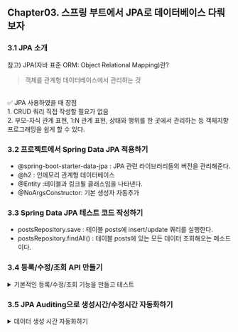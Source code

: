 ## Chapter03. 스프링 부트에서 JPA로 데이터베이스 다뤄보자


### 3.1 JPA 소개
참고) JPA(자바 표준 ORM: Object Relational Mapping)란? <br>
>객체를 관계형 데이터베이스에서 관리하는 것
<br>
✅ JPA 사용하였을 때 장점<br>
1. CRUD 쿼리 직접 작성할 필요가 없음<br>
2. 부모-자식 관계 표현, 1:N 관계 표현, 상태와 행위를 한 곳에서 관리하는 등 객체지향 프로그래밍을 쉽게 할 수 있다.<br>

### 3.2 프로젝트에서 Spring Data JPA 적용하기<br>
- @spring-boot-starter-data-jpa : JPA 관련 라이브러리들의 버전을 관리해준다.
- @h2 : 인메모리 관계형 데이터베이스
- @Entity :테이블과 링크될 클래스임을 나타낸다.
- @NoArgsConstructor: 기본 생성자 자동추가<br>

### 3.3 Spring Data JPA 테스트 코드 작성하기<br>
- postsRepository.save : 테이블 posts에 insert/update 쿼리를 실행한다.
- postsRepository.findAll() : 테이블 posts에 있는 모든 데이터 조회해오는 메소드이다.<br>


### 3.4 등록/수정/조회 API 만들기<br>
<details>
<summary>기본적인 등록/수정/조회 기능을 만들고 테스트</summary>
<div markdown="1">
  <img width="1160" alt="스크린샷 2022-09-21 오전 2 33 31" src="https://user-images.githubusercontent.com/80513699/191325611-16c12f09-f50d-42da-b656-4fcafcbab87c.png">
  Post 등록 API 테스트 결과
  <img width="480" alt="스크린샷 2022-09-21 오전 2 10 42" src="https://user-images.githubusercontent.com/80513699/191325765-ebcbfd14-71d1-435c-9294-c368b336ead8.png">
  http://localhost:8080/h2-console 접속 *H2데이터베이스 연결을 위해 JDBC URL을 확인한다. 처음에 “jdbc:h2:~/test” 라고 적혀있는데, 이를 강의 자료에 있는 것처럼 “jdbc:h2:mem:testdb”로 바꿔주어야 정상적으로 연결됨.
  <img width="1512" alt="스크린샷 2022-09-21 오전 2 12 29" src="https://user-images.githubusercontent.com/80513699/191326259-383970c7-0fef-444c-bd50-0ca0d1f2ab72.png">
  간단한 쿼리 실행
  > SELECT * FROM posts; 
  <img width="1512" alt="스크린샷 2022-09-21 오전 2 13 17" src="https://user-images.githubusercontent.com/80513699/191326389-841d6d32-544e-4fc8-873f-f5ebfde65375.png">
  insert 쿼리 실행
  <img width="519" alt="스크린샷 2022-09-21 오전 2 14 10" src="https://user-images.githubusercontent.com/80513699/191326552-058f2ffc-3904-4bbc-b693-1ff368d7ff61.png">
  브라우저로 API 조회


</div>
</details>

### 3.5 JPA Auditing으로 생성시간/수정시간 자동화하기
<details>
<summary>데이터 생성 시간 자동화하기  </summary>
<div markdown="1">
  <img width="270" alt="스크린샷 2022-09-21 오전 2 42 14" src="https://user-images.githubusercontent.com/80513699/191327192-823887ba-9bba-4f91-85ac-0e57e725e4fc.png">
  domain 패키지에 BaseTimeEntity 클래스 생성
  <img width="720" alt="스크린샷 2022-09-21 오전 2 41 46" src="https://user-images.githubusercontent.com/80513699/191327096-0dd02909-8267-4a45-b82e-29990259e046.png">
  JPA Auditing 테스트 코드 수행 결과
</div>
</details>
  
  
